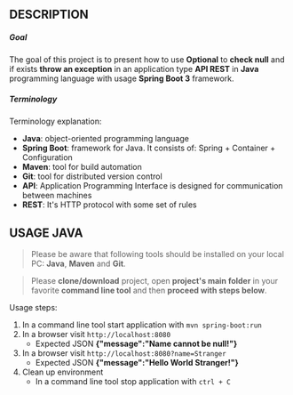DESCRIPTION
-----------

##### Goal
The goal of this project is to present how to use **Optional** to **check null** and if exists **throw an exception** in an application type **API REST** in **Java** programming language with usage **Spring Boot 3** framework.

##### Terminology
Terminology explanation:
* **Java**: object-oriented programming language
* **Spring Boot**: framework for Java. It consists of: Spring + Container + Configuration
* **Maven**: tool for build automation
* **Git**: tool for distributed version control
* **API**: Application Programming Interface is designed for communication between machines
* **REST**: It's HTTP protocol with some set of rules


USAGE JAVA
----------

> Please be aware that following tools should be installed on your local PC: **Java**, **Maven** and **Git**. 

> Please **clone/download** project, open **project's main folder** in your favorite **command line tool** and then **proceed with steps below**. 

Usage steps:
1. In a command line tool start application with `mvn spring-boot:run`
1. In a browser visit `http://localhost:8080`
   * Expected JSON **{"message":"Name cannot be null!"}**
1. In a browser visit `http://localhost:8080?name=Stranger`
   * Expected JSON **{"message":"Hello World Stranger!"}**
1. Clean up environment 
     * In a command line tool stop application with `ctrl + C`
